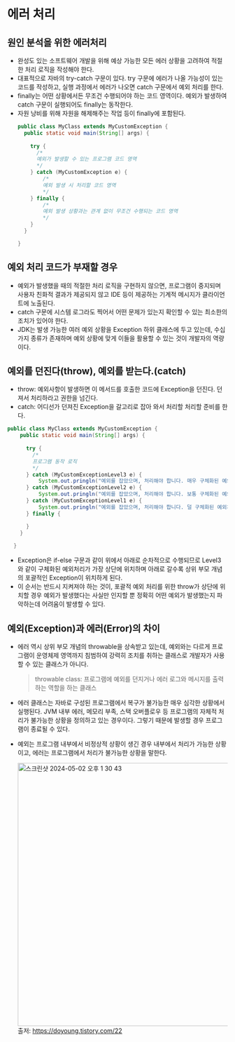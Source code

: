 # 에러 처리

## 원인 분석을 위한 에러처리
  - 완성도 있는 소프트웨어 개발을 위해 예상 가능한 모든 에러 상황을 고려하여 적절한 처리 로직을 작성해야 한다.
  - 대표적으로 자바의 try-catch 구문이 있다. try 구문에 에러가 나올 가능성이 있는 코드를 작성하고, 실행 과정에서 에러가 나오면 catch 구문에서 예외 처리를 한다.
  - finally는 어떤 상황에서든 무조건 수행되어야 하는 코드 영역이다. 예외가 발생하여 catch 구문이 실행되어도 finally는 동작한다.
  - 자원 낭비를 위해 자원을 해제해주는 작업 등이 finally에 포함된다.
    ```java
    public class MyClass extends MyCustomException {
      public static void main(String[] args) {
      
        try {
          /*
          예외가 발생할 수 있는 프로그램 코드 영역
          */
        } catch (MyCustomException e) {
            /*
            예외 발생 시 처리할 코드 영역
            */
        } finally {
            /*
            예외 발생 상황과는 관계 없이 무조건 수행되는 코드 영역
            */
        }
      }
    
    }
    ```

## 예외 처리 코드가 부재할 경우
  - 예외가 발생했을 때의 적절한 처리 로직을 구현하지 않으면, 프로그램이 중지되며 사용자 친화적 결과가 제공되지 않고 IDE 등이 제공하는 기계적 메시지가 클라이언트에 노출된다.
  - catch 구문에 시스템 로그라도 찍어서 어떤 문제가 있는지 확인할 수 있는 최소한의 조치가 있어야 한다.
  - JDK는 발생 가능한 여러 예외 상황을 Exception 하위 클래스에 두고 있는데, 수십 가지 종류가 존재하며 예외 상황에 맞게 이들을 활용할 수 있는 것이 개발자의 역량이다.

## 예외를 던진다(throw), 예외를 받는다.(catch)
  - throw: 예외사항이 발생하면 이 메서드를 호출한 코드에 Exception을 던진다. 던져서 처리하라고 권한을 넘긴다.
  - catch: 어디선가 던져진 Exception을 갈고리로 잡아 와서 처리할 처리할 준비를 한다.
  ```java
  public class MyClass extends MyCustomException {
      public static void main(String[] args) {
      
        try {
          /*
          프로그램 동작 로직
          */
        } catch (MyCustomExceptionLevel3 e) {
            System.out.pringln("예외를 잡았으며, 처리해야 합니다. 매우 구체화된 예외 처리입니다.");
        } catch (MyCustomExceptionLevel2 e) {
            System.out.pringln("예외를 잡았으며, 처리해야 합니다. 보통 구체화된 예외 처리입니다.");
        } catch (MyCustomExceptionLevel1 e) {
            System.out.pringln("예외를 잡았으며, 처리해야 합니다. 덜 구체화된 예외처리입니다.");
        } finally {

        }
      }
    
    }
  ```
  - Exception은 if-else 구문과 같이 위에서 아래로 순차적으로 수행되므로 Level3 와 같이 구체화된 예외처리가 가장 상단에 위치하며 아래로 갈수록 상위 부모 개념의 포괄적인
    Exception이 위치하게 된다.
  - 이 순서는 반드시 지켜져야 하는 것이, 포괄적 예외 처리를 위한 throw가 상단에 위치할 경우 예외가 발생했다는 사실만 인지할 뿐 정확히 어떤 예외가 발생했는지 파악하는데 어려움이
    발생할 수 있다.

## 예외(Exception)과 에러(Error)의 차이
  - 에러 역시 상위 부모 개념의 throwable을 상속받고 있는데, 예외와는 다르게 프로그램이 운영체제 영역까지 침범하여 강력히 조치를 취하는 클래스로 개발자가 사용할 수 있는 클래스가
    아니다.
    > throwable class: 프로그램에 예외를 던지거나 에러 로그와 메시지를 출력하는 역할을 하는 클래스
  - 에러 클래스는 자바로 구성된 프로그램에서 복구가 불가능한 매우 심각한 상황에서 실행된다. JVM 내부 에러, 메모리 부족, 스택 오버플로우 등 프로그램의 자체적 처리가 불가능한
    상황을 정의하고 있는 경우이다. 그렇기 때문에 발생할 경우 프로그램이 종료될 수 있다.
  - 예외는 프로그램 내부에서 비정상적 상황이 생긴 경우 내부에서 처리가 가능한 상황이고, 에러는 프로그램에서 처리가 불가능한 상황을 말한다.

    <img width="600" alt="스크린샷 2024-05-02 오후 1 30 43" src="https://github.com/FutureMaker0/designPattern_singleton/assets/120623320/1733a2a6-9571-4a26-9098-9e9f895e242a"></br>
  출저: https://doyoung.tistory.com/22

